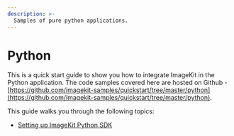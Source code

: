 ```yaml
---
description: >-
  Samples of pure python applications.
---
```


# Python

This is a quick start guide to show you how to integrate ImageKit in the Python application. The code samples covered here are hosted on Github -  [https://github.com/imagekit-samples/quickstart/tree/master/python](https://github.com/imagekit-samples/quickstart/tree/master/python).

This guide walks you through the following topics:

* [Setting up ImageKit Python SDK](python_app.md)

